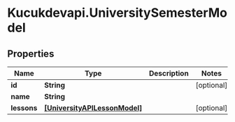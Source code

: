 # Kucukdevapi.UniversitySemesterModel

## Properties

Name | Type | Description | Notes
------------ | ------------- | ------------- | -------------
**id** | **String** |  | [optional] 
**name** | **String** |  | 
**lessons** | [**[UniversityAPILessonModel]**](UniversityAPILessonModel.md) |  | [optional] 



